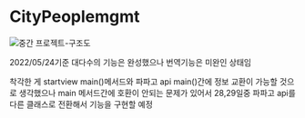 # CityPeoplemgmt

![중간 프로젝트-구조도](https://user-images.githubusercontent.com/105851614/170061181-6cb25eb8-3436-4c45-b622-b0761999857c.jpg)

2022/05/24기준 
대다수의 기능은 완성했으나 
번역기능은 미완인 상태임

착각한 게 startview main()메서드와 파파고 api main()간에 정보 교환이 가능할 것으로
생각했으나 main 메서드간에 호환이 안되는 문제가 있어서
28,29일중 파파고 api를 다른 클래스로 전환해서 기능을 구현할 예정
